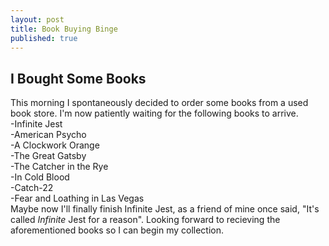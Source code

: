 ```yaml
---
layout: post
title: Book Buying Binge
published: true
---
```

## I Bought Some Books
This morning I spontaneously decided to order some books from a used book store. I'm now patiently waiting for the following books to arrive.    
-Infinite Jest   
-American Psycho    
-A Clockwork Orange   
-The Great Gatsby    
-The Catcher in the Rye   
-In Cold Blood    
-Catch-22   
-Fear and Loathing in Las Vegas     
Maybe now I'll finally finish Infinite Jest, as a friend of mine once said, "It's called _Infinite_ Jest for a reason". Looking forward to recieving the aforementioned books so I can begin my collection.
